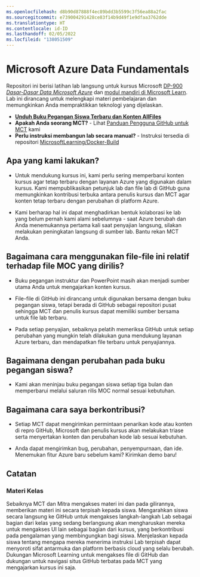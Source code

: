 ```yaml
---
ms.openlocfilehash: d8b90d87888f4ec89bdd3b5599c3f56ea88a2fac
ms.sourcegitcommit: e739004291428ce83f14b9d49f1e9dfaa3762dde
ms.translationtype: HT
ms.contentlocale: id-ID
ms.lasthandoff: 02/05/2022
ms.locfileid: "138051509"
---
```

# <a name="microsoft-azure-data-fundamentals"></a>Microsoft Azure Data Fundamentals

Repositori ini berisi latihan lab langsung untuk kursus Microsoft [DP-900 *Dasar-Dasar Data Microsoft Azure*](https://docs.microsoft.com/en-us/learn/certifications/courses/dp-900t00) dan [modul mandiri di Microsoft Learn](https://docs.microsoft.com/en-us/users/23110622/collections/0kjyh8rn5gdrjj/). Lab ini dirancang untuk melengkapi materi pembelajaran dan memungkinkan Anda mempraktikkan teknologi yang dijelaskan. 

- **[Unduh Buku Pegangan Siswa Terbaru dan Konten AllFiles](../../releases/latest)**
- **Apakah Anda seorang MCT?** - Lihat [Panduan Pengguna GitHub untuk MCT](https://microsoftlearning.github.io/MCT-User-Guide/) kami
- **Perlu instruksi membangun lab secara manual?** - Instruksi tersedia di repositori [MicrosoftLearning/Docker-Build](https://github.com/MicrosoftLearning/Docker-Build)

## <a name="what-are-we-doing"></a>Apa yang kami lakukan?

- Untuk mendukung kursus ini, kami perlu sering memperbarui konten kursus agar tetap terbaru dengan layanan Azure yang digunakan dalam kursus.  Kami mempublikasikan petunjuk lab dan file lab di GitHub guna memungkinkan kontribusi terbuka antara penulis kursus dan MCT agar konten tetap terbaru dengan perubahan di platform Azure.

- Kami berharap hal ini dapat menghadirkan bentuk kolaborasi ke lab yang belum pernah kami alami sebelumnya - saat Azure berubah dan Anda menemukannya pertama kali saat penyajian langsung, silakan melakukan peningkatan langsung di sumber lab.  Bantu rekan MCT Anda.

## <a name="how-should-i-use-these-files-relative-to-the-released-moc-files"></a>Bagaimana cara menggunakan file-file ini relatif terhadap file MOC yang dirilis?

- Buku pegangan instruktur dan PowerPoint masih akan menjadi sumber utama Anda untuk mengajarkan konten kursus.

- File-file di GitHub ini dirancang untuk digunakan bersama dengan buku pegangan siswa, tetapi berada di GitHub sebagai repositori pusat sehingga MCT dan penulis kursus dapat memiliki sumber bersama untuk file lab terbaru.

- Pada setiap penyajian, sebaiknya pelatih memeriksa GitHub untuk setiap perubahan yang mungkin telah dilakukan guna mendukung layanan Azure terbaru, dan mendapatkan file terbaru untuk penyajiannya.

## <a name="what-about-changes-to-the-student-handbook"></a>Bagaimana dengan perubahan pada buku pegangan siswa?

- Kami akan meninjau buku pegangan siswa setiap tiga bulan dan memperbarui melalui saluran rilis MOC normal sesuai kebutuhan.

## <a name="how-do-i-contribute"></a>Bagaimana cara saya berkontribusi?

- Setiap MCT dapat mengirimkan permintaan penarikan kode atau konten di repro GitHub, Microsoft dan penulis kursus akan melakukan triase serta menyertakan konten dan perubahan kode lab sesuai kebutuhan.

- Anda dapat mengirimkan bug, perubahan, penyempurnaan, dan ide.  Menemukan fitur Azure baru sebelum kami?  Kirimkan demo baru!

## <a name="notes"></a>Catatan

### <a name="classroom-materials"></a>Materi Kelas

Sebaiknya MCT dan Mitra mengakses materi ini dan pada gilirannya, memberikan materi ini secara terpisah kepada siswa.  Mengarahkan siswa secara langsung ke GitHub untuk mengakses langkah-langkah Lab sebagai bagian dari kelas yang sedang berlangsung akan mengharuskan mereka untuk mengakses UI lain sebagai bagian dari kursus, yang berkontribusi pada pengalaman yang membingungkan bagi siswa. Menjelaskan kepada siswa tentang mengapa mereka menerima instruksi Lab terpisah dapat menyoroti sifat antarmuka dan platform berbasis cloud yang selalu berubah. Dukungan Microsoft Learning untuk mengakses file di GitHub dan dukungan untuk navigasi situs GitHub terbatas pada MCT yang mengajarkan kursus ini saja.
